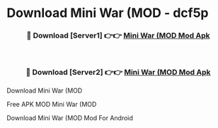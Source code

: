 # Download Mini War (MOD - dcf5p



<div align="center">
<h3>🔴 Download [Server1] 👉👉 <a href="https://momento.my/?title=Mini_War_(MOD">Mini War (MOD Mod Apk</a></h3><br>

<h3>🔴 Download [Server2] 👉👉 <a href="https://momento.my/?title=Mini_War_(MOD">Mini War (MOD Mod Apk</a></h3>
</div>



Download Mini War (MOD 

Free APK MOD Mini War (MOD 

Download Mini War (MOD Mod For Android
